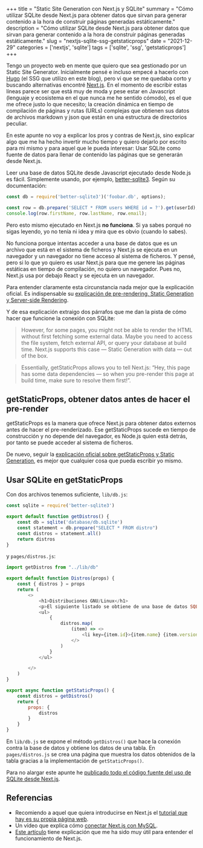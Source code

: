 +++
title = "Static Site Generation con Next.js y SQLite"
summary = "Cómo utilizar SQLite desde Next.js para obtener datos que sirvan para generar contenido a la hora de construir páginas generadas estáticamente."
description = "Cómo utilizar SQLite desde Next.js para obtener datos que sirvan para generar contenido a la hora de construir páginas generadas estáticamente."
slug = "nextjs-sqlite-ssg-getstaticprops"
date = "2021-12-29"
categories = ['nextjs', 'sqlite']
tags = ['sqlite', 'ssg', 'getstaticprops']
+++

Tengo un proyecto web en mente que quiero que sea gestionado por un Static Site Generator. Inicialmente pensé e incluso empecé a hacerlo con [Hugo](https://gohugo.io) (el SSG que utilizo en este blog), pero vi que se me quedaba corto y buscando alternativas encontré [Next.js](https://nextjs.org). En el momento de escribir estas líneas parece ser que está muy de moda y pese estar en Javascript (lenguaje y ecosistema en el que nunca me he sentido cómodo), es el que me ofrece justo lo que necesito; la creación dinámica en tiempo de compilación de páginas y rutas (URLs) complejas que obtienen sus datos de archivos markdown y json que están en una estructura de directorios peculiar.

En este apunte no voy a explicar los pros y contras de Next.js, sino explicar algo que me ha hecho invertir mucho tiempo y quiero dejarlo por escrito para mi mismo y para aquel que le pueda interesar: Usar SQLite como fuente de datos para llenar de contenido las páginas que se generarán desde Next.js.

Leer una base de datos SQLite desde Javascript ejecutado desde Node.js es fácil. Simplemente usando, por ejemplo, [better-sqlite3](https://github.com/JoshuaWise/better-sqlite3). Según su documentación:

```javascript
const db = require('better-sqlite3')('foobar.db', options);

const row = db.prepare('SELECT * FROM users WHERE id = ?').get(userId);
console.log(row.firstName, row.lastName, row.email);
```

Pero esto mismo ejecutado en Next.js __no funciona__. Si ya sabes porqué no sigas leyendo, yo no tenía ni idea y mira que es obvio (cuando lo sabes).

No funciona porque intentas acceder a una base de datos que es un archivo que está en el sistema de ficheros y Next.js se ejecuta en un navegador y un navegador no tiene acceso al sistema de ficheros. Y pensé, pero si lo que yo quiero es usar Next.js para que me genere las páginas estáticas en tiempo de compilación, no quiero un navegador. Pues no, Next.js usa por debajo React y se ejecuta en un navegador.

Para entender claramente esta circunstancia nada mejor que la explicación oficial. Es indispensable su [explicación de pre-rendering, Static Generation y Server-side Rendering](https://nextjs.org/learn/basics/data-fetching/pre-rendering).

Y de esa explicación extraigo dos párrafos que me dan la pista de cómo hacer que funcione la conexión con SQLite:

> However, for some pages, you might not be able to render the HTML without first fetching some external data. Maybe you need to access the file system, fetch external API, or query your database at build time. Next.js supports this case — Static Generation with data — out of the box.

> Essentially, getStaticProps allows you to tell Next.js: “Hey, this page has some data dependencies — so when you pre-render this page at build time, make sure to resolve them first!”.

## getStaticProps, obtener datos antes de hacer el pre-render

getStaticProps es la manera que ofrece Next.js para obtener datos externos antes de hacer el pre-renderizado. Ese getStaticProps sucede en tiempo de construcción y no depende del navegador, es Node.js quien está detrás, por tanto se puede acceder al sistema de ficheros.

De nuevo, seguir la [explicación oficial sobre getStaticProps y Static Generation](https://nextjs.org/learn/basics/data-fetching/with-data), es mejor que cualquier cosa que pueda escribir yo mismo.

## Usar SQLite en getStaticProps

Con dos archivos tenemos suficiente, ``lib/db.js``:

```javascript
const sqlite = require('better-sqlite3')

export default function getDistros() {
    const db = sqlite('database/db.sqlite')
    const statement = db.prepare("SELECT * FROM distro")
    const distros = statement.all()
    return distros
}
```

y ``pages/distros.js``:

```javascript
import getDistros from "../lib/db"

export default function Distros(props) {
    const { distros } = props
    return (
        <>
            <h1>Distribuciones GNU/Linux</h1>
            <p>El siguiente listado se obtiene de una base de datos SQLite:</p>
            <ul>
                {
                    distros.map(
                        (item) => <>
                            <li key={item.id}>{item.name} {item.version}</li>
                        </>
                    )
                }
            </ul>

        </>
    )
}

export async function getStaticProps() {
    const distros = getDistros()
    return {
        props: {
            distros
        }
    }
}
```

En ``lib/db.js`` se expone el método ``getDistros()`` que hace la conexión contra la base de datos y obtiene los datos de una tabla. En ``pages/distros.js`` se crea una página que muestra los datos obtenidos de la tabla gracias a la implementación de ``getStaticProps()``.

Para no alargar este apunte he [publicado todo el código fuente del uso de SQLite desde Next.js](https://github.com/isfegu/nextjs-sqlite).

## Referencias

* Recomiendo a aquel que quiera introducirse en Next.js el [tutorial que hay es su propia página web](https://nextjs.org/learn/basics/create-nextjs-app).
* Un vídeo que explica cómo [conectar Next.js con MySQL](https://www.youtube.com/watch?v=uqlQB0oHSEE).
* [Este artículo](https://maikelveen.com/blog/how-to-solve-module-not-found-cant-resolve-fs-in-nextjs) tiene explicación que me ha sido muy útil para entender el funcionamiento de Next.js.
